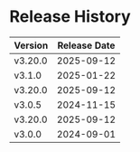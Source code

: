 # Release History

| Version | Release Date |
|---|---|
| v3.20.0 | 2025-09-12 |
| v3.1.0 | 2025-01-22 |
| v3.20.0 | 2025-09-12 |
| v3.0.5 | 2024-11-15 |
| v3.20.0 | 2025-09-12 |
| v3.0.0 | 2024-09-01 |
